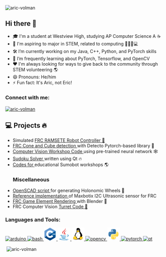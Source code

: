 <p align="left"> <img src="https://komarev.com/ghpvc/?username=aric-volman&label=Profile%20views&color=0e75b6&style=flat" alt="aric-volman" /> </p>

## Hi there 👋

- 🎓 I'm a student at Westview High, studying AP Computer Science A ☕
- 🔭 I'm aspiring to major in STEM, related to computing 👨🏻‍💻💻
- 🛠️ I’m currently working on my Java, C++, Python, and PyTorch skills
- 🌱 I’m frequently learning about PyTorch, Tensorflow, and OpenCV
- ❤️ I'm always looking for ways to give back to the community through STEM volunteering 🌎
- 😄 Pronouns: He/him
- ⚡ Fun fact: It's Aric, not Eric!

<h3 align="left">Connect with me:</h3>
<p align="left">
<a href="https://linkedin.com/in/aric-volman" target="blank"><img align="center" src="https://raw.githubusercontent.com/rahuldkjain/github-profile-readme-generator/master/src/images/icons/Social/linked-in-alt.svg" alt="aric-volman" height="30" width="40" /></a>
</p>

<h2>💻 Projects 🔥</h2>
<ul>
<li>Simulated <a href="https://github.com/aric-volman/RamseteExample">FRC RAMSETE Robot Controller 🤖</a></li>
<li> <a href="https://github.com/aric-volman/detecto-example">FRC Cone and Cube detection </a>with Detecto Pytorch-based library 🔎</li>
<li> <a href="https://github.com/aric-volman/A-New-Vision-Workshop">Computer Vision Workshop Code </a>using pre-trained neural network 🕸️</li>
<li> <a href="https://github.com/aric-volman/mechanical-babulya">Sudoku Solver </a>written using Qt 🔥</li>
<li> <a href="https://github.com/aric-volman/zumobots">Codes for </a>educational Sumobot workshops 🌎</li>
<h3>Miscellaneous</h3>
<li> <a href="https://github.com/aric-volman/hdrivewheelgen">OpenSCAD script </a>for generating Holonomic Wheels 🛞</li>
<li> <a href="https://github.com/aric-volman/i2c-maxbotix-frc">Reference implementation </a>of Maxbotix I2C Ultrasonic sensor for FRC</li>
<li> <a href="https://github.com/aric-volman/grid-render">FRC Game Element Rendering </a>with Blender 🦿</li>
<li> FRC Computer Vision <a href="https://github.com/aric-volman/2022-IAP-Turret"> Turret Code 🦾</a></li>
</ul>

<h3 align="left">Languages and Tools:</h3>
<p align="left"> <a href="https://www.arduino.cc/" target="_blank" rel="noreferrer"> <img src="https://cdn.worldvectorlogo.com/logos/arduino-1.svg" alt="arduino" width="40" height="40"/> </a> <a href="https://www.gnu.org/software/bash/" target="_blank" rel="noreferrer"> <img src="https://bashlogo.com/img/symbol/svg/full_colored_light.svg" alt="bash" width="40" height="40"/> </a> <a href="https://www.w3schools.com/cpp/" target="_blank" rel="noreferrer"> <img src="https://raw.githubusercontent.com/devicons/devicon/master/icons/cplusplus/cplusplus-original.svg" alt="cplusplus" width="40" height="40"/> </a> <a href="https://www.java.com" target="_blank" rel="noreferrer"> <img src="https://raw.githubusercontent.com/devicons/devicon/master/icons/java/java-original.svg" alt="java" width="40" height="40"/> </a> <a href="https://www.linux.org/" target="_blank" rel="noreferrer"> <img src="https://raw.githubusercontent.com/devicons/devicon/master/icons/linux/linux-original.svg" alt="linux" width="40" height="40"/> </a> <a href="https://opencv.org/" target="_blank" rel="noreferrer"> <img src="https://www.vectorlogo.zone/logos/opencv/opencv-icon.svg" alt="opencv" width="40" height="40"/> </a> <a href="https://www.python.org" target="_blank" rel="noreferrer"> <img src="https://raw.githubusercontent.com/devicons/devicon/master/icons/python/python-original.svg" alt="python" width="40" height="40"/> </a> <a href="https://pytorch.org/" target="_blank" rel="noreferrer"> <img src="https://www.vectorlogo.zone/logos/pytorch/pytorch-icon.svg" alt="pytorch" width="40" height="40"/> </a> <a href="https://www.qt.io/" target="_blank" rel="noreferrer"> <img src="https://upload.wikimedia.org/wikipedia/commons/0/0b/Qt_logo_2016.svg" alt="qt" width="40" height="40"/> </a> </p>

<p>&nbsp;<img align="center" src="https://github-readme-stats.vercel.app/api?username=aric-volman&show_icons=true&locale=en" alt="aric-volman" /></p>
<!--
**aric-volman/aric-volman** is a ✨ _special_ ✨ repository because its `README.md` (this file) appears on your GitHub profile.-->
